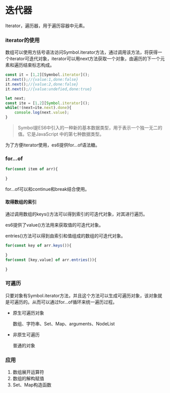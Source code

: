 # 迭代器

Iterator，遍历器，用于遍历容器中元素。

### iterator的使用

数组可以使用方括号语法访问Symbol.iterator方法，通过调用该方法，将获得一个iterator可迭代对象，iterator可以用next方法获取一个对象，由遍历的下一个元素和遍历结束标志构成。

```javascript
const it = [1,2][Symnbol.iterator]();
it.next();//{value:1,done:false}
it.next();//{value:2,done:false}
it.next();//{value:undefied,done:true}

let next;
const ite = [1,2][Symbol.iterator]();
while(!(next=ite.next).done){
    console.log(next.value);
}
```

> Symbol是ES6中引入的一种新的基本数据类型，用于表示一个独一无二的值。它是JavaScript 中的第七种数据类型。

为了方便iterator使用，es6提供for...of语法糖。

### for...of

```javascript
for(const item of arr){
    
}
```

for...of可以和continue和break结合使用。

#### 取得数组的索引

通过调用数组的keys()方法可以得到索引的可迭代对象，对其进行遍历。

es6提供了value()方法用来获取值的可迭代对象。

entries()方法可以得到由索引和值组成的数组的可迭代对象。

```javascript
for(const key of arr.keys()){
    
}
for(const [key,value] of arr.entries()){
    
}
```

### 可遍历

只要对象有Symbol.iterator方法，并且这个方法可以生成可遍历对象，该对象就是可遍历的。从而可以通过for...of循环来统一遍历过程。

* 原生可遍历对象

  数组、字符串、Set、Map、arguments、NodeList

* 非原生可遍历

  普通的对象

### 应用

1. 数组展开运算符
2. 数组的解构赋值
3. Set、Map构造函数